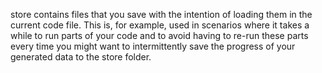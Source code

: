 store contains files that you save with the intention of loading them in the current code file. This is, for example, used in scenarios where it takes a while to run parts of your code and to avoid having to re-run these parts every time you might want to intermittently save the progress of your generated data to the store folder.
